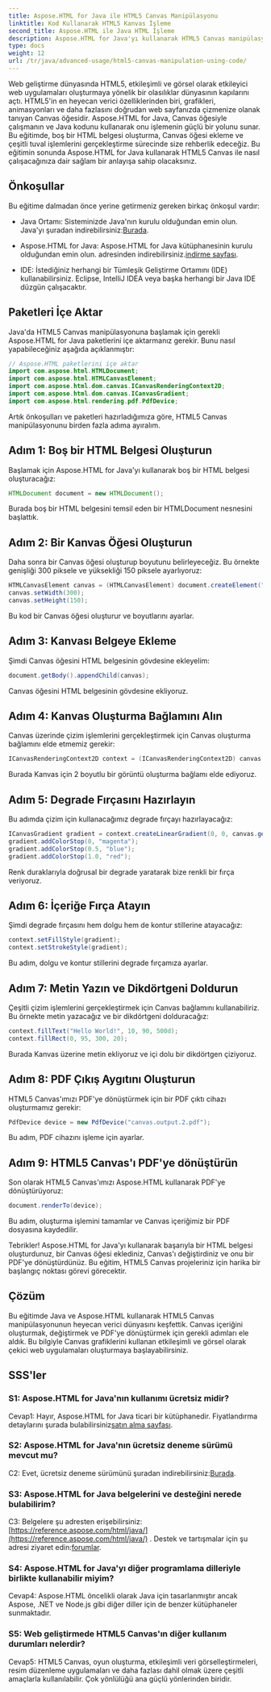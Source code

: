 ```yaml
---
title: Aspose.HTML for Java ile HTML5 Canvas Manipülasyonu
linktitle: Kod Kullanarak HTML5 Kanvas İşleme
second_title: Aspose.HTML ile Java HTML İşleme
description: Aspose.HTML for Java'yı kullanarak HTML5 Canvas manipülasyonunu öğrenin. Adım adım rehberlikle etkileşimli grafikler oluşturun.
type: docs
weight: 12
url: /tr/java/advanced-usage/html5-canvas-manipulation-using-code/
---
```

Web geliştirme dünyasında HTML5, etkileşimli ve görsel olarak etkileyici web uygulamaları oluşturmaya yönelik bir olasılıklar dünyasının kapılarını açtı. HTML5'in en heyecan verici özelliklerinden biri, grafikleri, animasyonları ve daha fazlasını doğrudan web sayfanızda çizmenize olanak tanıyan Canvas öğesidir. Aspose.HTML for Java, Canvas öğesiyle çalışmanın ve Java kodunu kullanarak onu işlemenin güçlü bir yolunu sunar. Bu eğitimde, boş bir HTML belgesi oluşturma, Canvas öğesi ekleme ve çeşitli tuval işlemlerini gerçekleştirme sürecinde size rehberlik edeceğiz. Bu eğitimin sonunda Aspose.HTML for Java kullanarak HTML5 Canvas ile nasıl çalışacağınıza dair sağlam bir anlayışa sahip olacaksınız.

## Önkoşullar

Bu eğitime dalmadan önce yerine getirmeniz gereken birkaç önkoşul vardır:

-  Java Ortamı: Sisteminizde Java'nın kurulu olduğundan emin olun. Java'yı şuradan indirebilirsiniz:[Burada](https://www.java.com/download/).

-  Aspose.HTML for Java: Aspose.HTML for Java kütüphanesinin kurulu olduğundan emin olun. adresinden indirebilirsiniz.[indirme sayfası](https://releases.aspose.com/html/java/).

- IDE: İstediğiniz herhangi bir Tümleşik Geliştirme Ortamını (IDE) kullanabilirsiniz. Eclipse, IntelliJ IDEA veya başka herhangi bir Java IDE düzgün çalışacaktır.

## Paketleri İçe Aktar

Java'da HTML5 Canvas manipülasyonuna başlamak için gerekli Aspose.HTML for Java paketlerini içe aktarmanız gerekir. Bunu nasıl yapabileceğiniz aşağıda açıklanmıştır:

```java
// Aspose.HTML paketlerini içe aktar
import com.aspose.html.HTMLDocument;
import com.aspose.html.HTMLCanvasElement;
import com.aspose.html.dom.canvas.ICanvasRenderingContext2D;
import com.aspose.html.dom.canvas.ICanvasGradient;
import com.aspose.html.rendering.pdf.PdfDevice;
```

Artık önkoşulları ve paketleri hazırladığımıza göre, HTML5 Canvas manipülasyonunu birden fazla adıma ayıralım.

## Adım 1: Boş bir HTML Belgesi Oluşturun

Başlamak için Aspose.HTML for Java'yı kullanarak boş bir HTML belgesi oluşturacağız:

```java
HTMLDocument document = new HTMLDocument();
```

Burada boş bir HTML belgesini temsil eden bir HTMLDocument nesnesini başlattık.

## Adım 2: Bir Kanvas Öğesi Oluşturun

Daha sonra bir Canvas öğesi oluşturup boyutunu belirleyeceğiz. Bu örnekte genişliği 300 piksele ve yüksekliği 150 piksele ayarlıyoruz:

```java
HTMLCanvasElement canvas = (HTMLCanvasElement) document.createElement("canvas");
canvas.setWidth(300);
canvas.setHeight(150);
```

Bu kod bir Canvas öğesi oluşturur ve boyutlarını ayarlar.

## Adım 3: Kanvası Belgeye Ekleme

Şimdi Canvas öğesini HTML belgesinin gövdesine ekleyelim:

```java
document.getBody().appendChild(canvas);
```

Canvas öğesini HTML belgesinin gövdesine ekliyoruz.

## Adım 4: Kanvas Oluşturma Bağlamını Alın

Canvas üzerinde çizim işlemlerini gerçekleştirmek için Canvas oluşturma bağlamını elde etmemiz gerekir:

```java
ICanvasRenderingContext2D context = (ICanvasRenderingContext2D) canvas.getContext("2d");
```

Burada Kanvas için 2 boyutlu bir görüntü oluşturma bağlamı elde ediyoruz.

## Adım 5: Degrade Fırçasını Hazırlayın

Bu adımda çizim için kullanacağımız degrade fırçayı hazırlayacağız:

```java
ICanvasGradient gradient = context.createLinearGradient(0, 0, canvas.getWidth(), 0);
gradient.addColorStop(0, "magenta");
gradient.addColorStop(0.5, "blue");
gradient.addColorStop(1.0, "red");
```

Renk duraklarıyla doğrusal bir degrade yaratarak bize renkli bir fırça veriyoruz.

## Adım 6: İçeriğe Fırça Atayın

Şimdi degrade fırçasını hem dolgu hem de kontur stillerine atayacağız:

```java
context.setFillStyle(gradient);
context.setStrokeStyle(gradient);
```

Bu adım, dolgu ve kontur stillerini degrade fırçamıza ayarlar.

## Adım 7: Metin Yazın ve Dikdörtgeni Doldurun

Çeşitli çizim işlemlerini gerçekleştirmek için Canvas bağlamını kullanabiliriz. Bu örnekte metin yazacağız ve bir dikdörtgeni dolduracağız:

```java
context.fillText("Hello World!", 10, 90, 500d);
context.fillRect(0, 95, 300, 20);
```

Burada Kanvas üzerine metin ekliyoruz ve içi dolu bir dikdörtgen çiziyoruz.

## Adım 8: PDF Çıkış Aygıtını Oluşturun

HTML5 Canvas'ımızı PDF'ye dönüştürmek için bir PDF çıktı cihazı oluşturmamız gerekir:

```java
PdfDevice device = new PdfDevice("canvas.output.2.pdf");
```

Bu adım, PDF cihazını işleme için ayarlar.

## Adım 9: HTML5 Canvas'ı PDF'ye dönüştürün

Son olarak HTML5 Canvas'ımızı Aspose.HTML kullanarak PDF'ye dönüştürüyoruz:

```java
document.renderTo(device);
```

Bu adım, oluşturma işlemini tamamlar ve Canvas içeriğimiz bir PDF dosyasına kaydedilir.

Tebrikler! Aspose.HTML for Java'yı kullanarak başarıyla bir HTML belgesi oluşturdunuz, bir Canvas öğesi eklediniz, Canvas'ı değiştirdiniz ve onu bir PDF'ye dönüştürdünüz. Bu eğitim, HTML5 Canvas projeleriniz için harika bir başlangıç noktası görevi görecektir.

## Çözüm

Bu eğitimde Java ve Aspose.HTML kullanarak HTML5 Canvas manipülasyonunun heyecan verici dünyasını keşfettik. Canvas içeriğini oluşturmak, değiştirmek ve PDF'ye dönüştürmek için gerekli adımları ele aldık. Bu bilgiyle Canvas grafiklerini kullanan etkileşimli ve görsel olarak çekici web uygulamaları oluşturmaya başlayabilirsiniz.

## SSS'ler

### S1: Aspose.HTML for Java'nın kullanımı ücretsiz midir?

 Cevap1: Hayır, Aspose.HTML for Java ticari bir kütüphanedir. Fiyatlandırma detaylarını şurada bulabilirsiniz[satın alma sayfası](https://purchase.aspose.com/buy).

### S2: Aspose.HTML for Java'nın ücretsiz deneme sürümü mevcut mu?

 C2: Evet, ücretsiz deneme sürümünü şuradan indirebilirsiniz:[Burada](https://releases.aspose.com/).

### S3: Aspose.HTML for Java belgelerini ve desteğini nerede bulabilirim?

 C3: Belgelere şu adresten erişebilirsiniz:[https://reference.aspose.com/html/java/](https://reference.aspose.com/html/java/) . Destek ve tartışmalar için şu adresi ziyaret edin:[forumlar](https://forum.aspose.com/).

### S4: Aspose.HTML for Java'yı diğer programlama dilleriyle birlikte kullanabilir miyim?

Cevap4: Aspose.HTML öncelikli olarak Java için tasarlanmıştır ancak Aspose, .NET ve Node.js gibi diğer diller için de benzer kütüphaneler sunmaktadır.

### S5: Web geliştirmede HTML5 Canvas'ın diğer kullanım durumları nelerdir?

Cevap5: HTML5 Canvas, oyun oluşturma, etkileşimli veri görselleştirmeleri, resim düzenleme uygulamaları ve daha fazlası dahil olmak üzere çeşitli amaçlarla kullanılabilir. Çok yönlülüğü ana güçlü yönlerinden biridir.